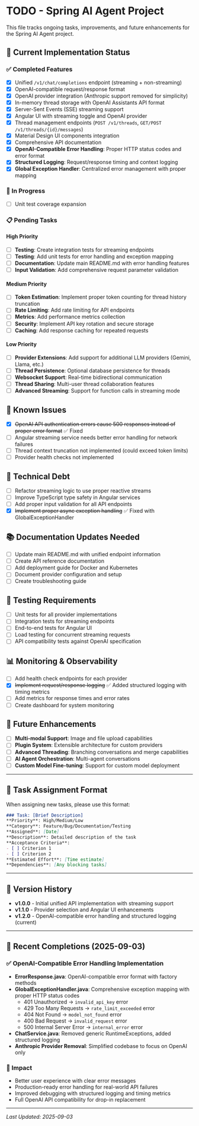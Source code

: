 # TODO - Spring AI Agent Project

This file tracks ongoing tasks, improvements, and future enhancements for the Spring AI Agent project.

## 🚀 Current Implementation Status

### ✅ Completed Features
- [x] Unified `/v1/chat/completions` endpoint (streaming + non-streaming)
- [x] OpenAI-compatible request/response format
- [x] OpenAI provider integration (Anthropic support removed for simplicity)
- [x] In-memory thread storage with OpenAI Assistants API format
- [x] Server-Sent Events (SSE) streaming support
- [x] Angular UI with streaming toggle and OpenAI provider
- [x] Thread management endpoints (`POST /v1/threads`, `GET/POST /v1/threads/{id}/messages`)
- [x] Material Design UI components integration
- [x] Comprehensive API documentation
- [x] **OpenAI-Compatible Error Handling**: Proper HTTP status codes and error format
- [x] **Structured Logging**: Request/response timing and context logging
- [x] **Global Exception Handler**: Centralized error management with proper mapping

### 🔄 In Progress
- [ ] Unit test coverage expansion

### 📋 Pending Tasks

#### High Priority
- [ ] **Testing**: Create integration tests for streaming endpoints
- [ ] **Testing**: Add unit tests for error handling and exception mapping
- [ ] **Documentation**: Update main README.md with error handling features
- [ ] **Input Validation**: Add comprehensive request parameter validation

#### Medium Priority  
- [ ] **Token Estimation**: Implement proper token counting for thread history truncation
- [ ] **Rate Limiting**: Add rate limiting for API endpoints
- [ ] **Metrics**: Add performance metrics collection
- [ ] **Security**: Implement API key rotation and secure storage
- [ ] **Caching**: Add response caching for repeated requests

#### Low Priority
- [ ] **Provider Extensions**: Add support for additional LLM providers (Gemini, Llama, etc.)
- [ ] **Thread Persistence**: Optional database persistence for threads
- [ ] **Websocket Support**: Real-time bidirectional communication
- [ ] **Thread Sharing**: Multi-user thread collaboration features
- [ ] **Advanced Streaming**: Support for function calls in streaming mode

## 🐛 Known Issues
- [x] ~~OpenAI API authentication errors cause 500 responses instead of proper error format~~ ✅ Fixed
- [ ] Angular streaming service needs better error handling for network failures
- [ ] Thread context truncation not implemented (could exceed token limits)
- [ ] Provider health checks not implemented

## 🔧 Technical Debt
- [ ] Refactor streaming logic to use proper reactive streams
- [ ] Improve TypeScript type safety in Angular services
- [ ] Add proper input validation for all API endpoints
- [x] ~~Implement proper async exception handling~~ ✅ Fixed with GlobalExceptionHandler

## 📚 Documentation Updates Needed
- [ ] Update main README.md with unified endpoint information
- [ ] Create API reference documentation
- [ ] Add deployment guide for Docker and Kubernetes
- [ ] Document provider configuration and setup
- [ ] Create troubleshooting guide

## 🧪 Testing Requirements
- [ ] Unit tests for all provider implementations
- [ ] Integration tests for streaming endpoints
- [ ] End-to-end tests for Angular UI
- [ ] Load testing for concurrent streaming requests
- [ ] API compatibility tests against OpenAI specification

## 📊 Monitoring & Observability
- [ ] Add health check endpoints for each provider
- [x] ~~Implement request/response logging~~ ✅ Added structured logging with timing metrics
- [ ] Add metrics for response times and error rates
- [ ] Create dashboard for system monitoring

## 🚀 Future Enhancements
- [ ] **Multi-modal Support**: Image and file upload capabilities
- [ ] **Plugin System**: Extensible architecture for custom providers
- [ ] **Advanced Threading**: Branching conversations and merge capabilities
- [ ] **AI Agent Orchestration**: Multi-agent conversations
- [ ] **Custom Model Fine-tuning**: Support for custom model deployment

---

## 📝 Task Assignment Format

When assigning new tasks, please use this format:

```markdown
### Task: [Brief Description]
**Priority**: High/Medium/Low
**Category**: Feature/Bug/Documentation/Testing
**Assigned**: [Date]
**Description**: Detailed description of the task
**Acceptance Criteria**:
- [ ] Criterion 1
- [ ] Criterion 2
**Estimated Effort**: [Time estimate]
**Dependencies**: [Any blocking tasks]
```

---

## 📅 Version History
- **v1.0.0** - Initial unified API implementation with streaming support
- **v1.1.0** - Provider selection and Angular UI enhancements
- **v1.2.0** - OpenAI-compatible error handling and structured logging (current)

---

## 🎯 Recent Completions (2025-09-03)

### ✅ OpenAI-Compatible Error Handling Implementation
- **ErrorResponse.java**: OpenAI-compatible error format with factory methods
- **GlobalExceptionHandler.java**: Comprehensive exception mapping with proper HTTP status codes
  - 401 Unauthorized → `invalid_api_key` error
  - 429 Too Many Requests → `rate_limit_exceeded` error  
  - 404 Not Found → `model_not_found` error
  - 400 Bad Request → `invalid_request` error
  - 500 Internal Server Error → `internal_error` error
- **ChatService.java**: Removed generic RuntimeExceptions, added structured logging
- **Anthropic Provider Removal**: Simplified codebase to focus on OpenAI only

### 🎯 Impact
- Better user experience with clear error messages
- Production-ready error handling for real-world API failures
- Improved debugging with structured logging and timing metrics
- Full OpenAI API compatibility for drop-in replacement

---

*Last Updated: 2025-09-03*